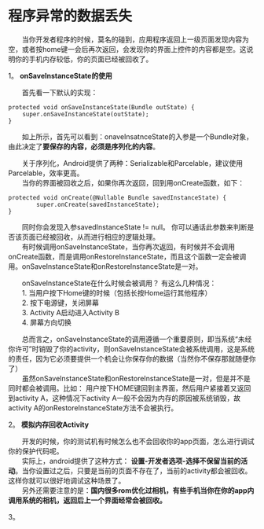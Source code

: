 # **程序异常的数据丢失**

　　当你开发者程序的时候，莫名的碰到，应用程序返回上一级页面发现内容为空，或者按home键一会后再次返回，会发现你的界面上控件的内容都是空。这说明你的手机内存较低，你的页面已经被回收了。  

1。 **onSaveInstanceState的使用**  

　　首先看一下默认的实现：   

```
protected void onSaveInstanceState(Bundle outState) {  
    super.onSaveInstanceState(outState);  
}   
```
  
　　如上所示，首先可以看到：onaveInsatnceState的入参是一个Bundle对象，由此决定了**要保存的内容，必须是序列化的内容**。    

　　关于序列化，Android提供了两种：Serializable和Parcelable，建议使用Parcelable，效率更高。  
　　当你的界面被回收之后，如果你再次返回，回到用onCreate函数，如下：  

```
protected void onCreate(@Nullable Bundle savedInstanceState) {
        super.onCreate(savedInstanceState);
}
```
　　同时你会发现入参savedInstanceState != null。 你可以通话此参数来判断是否该页面已经被回收，从而进行相应的逻辑处理。  
　　有时候调用onSaveInstanceState，当你再次返回，有时候并不会调用onCreate函数，而是调用onRestoreInstanceState，而且这个函数一定会被调用。onSaveInstanceState和onRestoreInstanceState是一对。  

　　onSaveInstanceState在什么时候会被调用？ 有这么几种情况：  
　　1. 当用户按下Home键的时候（包括长按Home运行其他程序）  
　　2. 按下电源键，关闭屏幕  
　　3. Activity A启动进入Activity B  
　　4. 屏幕方向切换   

　　总而言之，onSaveInstanceState的调用遵循一个重要原则，即当系统“未经你许可”时销毁了你的activity，则onSaveInstanceState会被系统调用，这是系统的责任，因为它必须要提供一个机会让你保存你的数据（当然你不保存那就随便你了）  
　　虽然onSaveInstanceState和onRestoreInstanceState是一对，但是并不是同时都会被调用。比如： 用户按下HOME键回到主界面，然后用户紧接着又返回到activity A，这种情况下activity A一般不会因为内存的原因被系统销毁，故activity A的onRestoreInstanceState方法不会被执行。

2。 **模拟内存回收Activity**
  
　　开发的时候，你的测试机有时候怎么也不会回收你的app页面，怎么进行调试你的保护代码呢。  
　　实际上，android提供了这种方式：   **设置-开发者选项-选择不保留当前的活动**。当你设置过之后，只要是当前的页面不存在了，当前的activity都会被回收。 这样你就可以很好地调试这种场景了。  
　　另外还需要注意的是：**国内很多rom优化过相机，有些手机当你在你的app内调用系统的相机，返回后上一个界面经常会被回收。**  

3。


